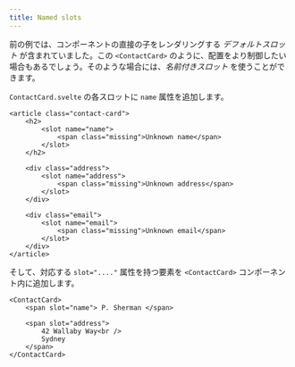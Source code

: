 ```yaml
---
title: Named slots
---
```


前の例では、コンポーネントの直接の子をレンダリングする _デフォルトスロット_ が含まれていました。この `<ContactCard>` のように、配置をより制御したい場合もあるでしょう。そのような場合には、_名前付きスロット_ を使うことができます。

`ContactCard.svelte` の各スロットに `name` 属性を追加します。

```svelte
<article class="contact-card">
	<h2>
		<slot name="name">
			<span class="missing">Unknown name</span>
		</slot>
	</h2>

	<div class="address">
		<slot name="address">
			<span class="missing">Unknown address</span>
		</slot>
	</div>

	<div class="email">
		<slot name="email">
			<span class="missing">Unknown email</span>
		</slot>
	</div>
</article>
```

そして、対応する `slot="...."` 属性を持つ要素を `<ContactCard>` コンポーネント内に追加します。

```svelte
<ContactCard>
	<span slot="name"> P. Sherman </span>

	<span slot="address">
		42 Wallaby Way<br />
		Sydney
	</span>
</ContactCard>
```
